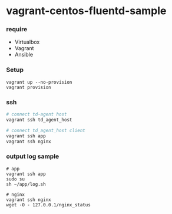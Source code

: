 # vagrant-centos-fluentd-sample

### require

- Virtualbox
- Vagrant
- Ansible

### Setup

```
vagrant up --no-provision
vagrant provision
```


### ssh

```sh
# connect td-agent host
vagrant ssh td_agent_host

# connect td_agent_host client
vagrant ssh app
vagrant ssh nginx

```

### output log sample

```
# app
vagrant ssh app
sudo su
sh ~/app/log.sh

# nginx
vagrant ssh nginx
wget -O - 127.0.0.1/nginx_status

```
